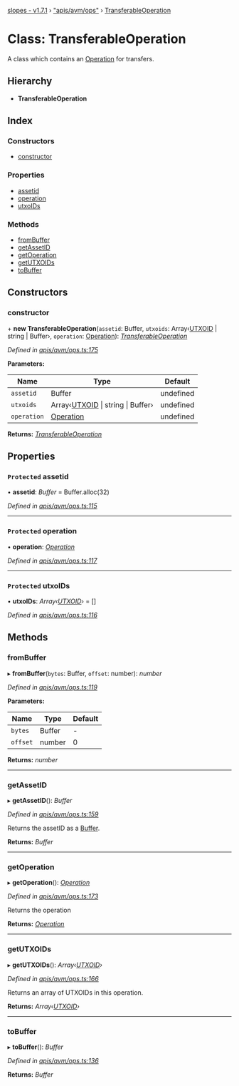 [slopes - v1.7.1](../README.md) › ["apis/avm/ops"](../modules/_apis_avm_ops_.md) › [TransferableOperation](_apis_avm_ops_.transferableoperation.md)

# Class: TransferableOperation

A class which contains an [Operation](_apis_avm_ops_.operation.md) for transfers.

## Hierarchy

* **TransferableOperation**

## Index

### Constructors

* [constructor](_apis_avm_ops_.transferableoperation.md#constructor)

### Properties

* [assetid](_apis_avm_ops_.transferableoperation.md#protected-assetid)
* [operation](_apis_avm_ops_.transferableoperation.md#protected-operation)
* [utxoIDs](_apis_avm_ops_.transferableoperation.md#protected-utxoids)

### Methods

* [fromBuffer](_apis_avm_ops_.transferableoperation.md#frombuffer)
* [getAssetID](_apis_avm_ops_.transferableoperation.md#getassetid)
* [getOperation](_apis_avm_ops_.transferableoperation.md#getoperation)
* [getUTXOIDs](_apis_avm_ops_.transferableoperation.md#getutxoids)
* [toBuffer](_apis_avm_ops_.transferableoperation.md#tobuffer)

## Constructors

###  constructor

\+ **new TransferableOperation**(`assetid`: Buffer, `utxoids`: Array‹[UTXOID](_apis_avm_types_.utxoid.md) | string | Buffer›, `operation`: [Operation](_apis_avm_ops_.operation.md)): *[TransferableOperation](_apis_avm_ops_.transferableoperation.md)*

*Defined in [apis/avm/ops.ts:175](https://github.com/ava-labs/slopes/blob/0d1acbd/src/apis/avm/ops.ts#L175)*

**Parameters:**

Name | Type | Default |
------ | ------ | ------ |
`assetid` | Buffer |  undefined |
`utxoids` | Array‹[UTXOID](_apis_avm_types_.utxoid.md) &#124; string &#124; Buffer› |  undefined |
`operation` | [Operation](_apis_avm_ops_.operation.md) |  undefined |

**Returns:** *[TransferableOperation](_apis_avm_ops_.transferableoperation.md)*

## Properties

### `Protected` assetid

• **assetid**: *Buffer* =  Buffer.alloc(32)

*Defined in [apis/avm/ops.ts:115](https://github.com/ava-labs/slopes/blob/0d1acbd/src/apis/avm/ops.ts#L115)*

___

### `Protected` operation

• **operation**: *[Operation](_apis_avm_ops_.operation.md)*

*Defined in [apis/avm/ops.ts:117](https://github.com/ava-labs/slopes/blob/0d1acbd/src/apis/avm/ops.ts#L117)*

___

### `Protected` utxoIDs

• **utxoIDs**: *Array‹[UTXOID](_apis_avm_types_.utxoid.md)›* =  []

*Defined in [apis/avm/ops.ts:116](https://github.com/ava-labs/slopes/blob/0d1acbd/src/apis/avm/ops.ts#L116)*

## Methods

###  fromBuffer

▸ **fromBuffer**(`bytes`: Buffer, `offset`: number): *number*

*Defined in [apis/avm/ops.ts:119](https://github.com/ava-labs/slopes/blob/0d1acbd/src/apis/avm/ops.ts#L119)*

**Parameters:**

Name | Type | Default |
------ | ------ | ------ |
`bytes` | Buffer | - |
`offset` | number | 0 |

**Returns:** *number*

___

###  getAssetID

▸ **getAssetID**(): *Buffer*

*Defined in [apis/avm/ops.ts:159](https://github.com/ava-labs/slopes/blob/0d1acbd/src/apis/avm/ops.ts#L159)*

Returns the assetID as a [Buffer](https://github.com/feross/buffer).

**Returns:** *Buffer*

___

###  getOperation

▸ **getOperation**(): *[Operation](_apis_avm_ops_.operation.md)*

*Defined in [apis/avm/ops.ts:173](https://github.com/ava-labs/slopes/blob/0d1acbd/src/apis/avm/ops.ts#L173)*

Returns the operation

**Returns:** *[Operation](_apis_avm_ops_.operation.md)*

___

###  getUTXOIDs

▸ **getUTXOIDs**(): *Array‹[UTXOID](_apis_avm_types_.utxoid.md)›*

*Defined in [apis/avm/ops.ts:166](https://github.com/ava-labs/slopes/blob/0d1acbd/src/apis/avm/ops.ts#L166)*

Returns an array of UTXOIDs in this operation.

**Returns:** *Array‹[UTXOID](_apis_avm_types_.utxoid.md)›*

___

###  toBuffer

▸ **toBuffer**(): *Buffer*

*Defined in [apis/avm/ops.ts:136](https://github.com/ava-labs/slopes/blob/0d1acbd/src/apis/avm/ops.ts#L136)*

**Returns:** *Buffer*
